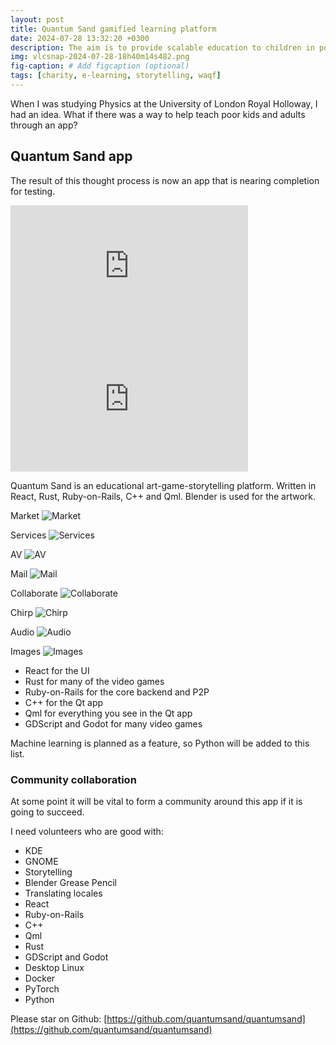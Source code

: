 ```yaml
---
layout: post
title: Quantum Sand gamified learning platform
date: 2024-07-28 13:32:20 +0300
description: The aim is to provide scalable education to children in poverty
img: vlcsnap-2024-07-28-18h40m14s482.png
fig-caption: # Add figcaption (optional)
tags: [charity, e-learning, storytelling, waqf]
---
```

When I was studying Physics at the University of London Royal Holloway, I had an idea. What if there was a way to help teach poor kids and adults through an app?

## Quantum Sand app
The result of this thought process is now an app that is nearing completion for testing.


<iframe width="380" height="213" src="https://www.youtube.com/embed/zxcAKv9q564" title="YouTube video player" frameborder="0" allow="accelerometer; autoplay; clipboard-write; encrypted-media; gyroscope; picture-in-picture" allowfullscreen></iframe>
<iframe width="380" height="213" src="https://www.youtube.com/embed/LotFMSYgq8w" title="YouTube video player" frameborder="0" allow="accelerometer; autoplay; clipboard-write; encrypted-media; gyroscope; picture-in-picture" allowfullscreen></iframe>

Quantum Sand is an educational art-game-storytelling platform. Written in React, Rust, Ruby-on-Rails, C++ and Qml. Blender is used for the artwork.

Market
![Market]({{site.baseurl}}/assets/img/Market.png)

Services
![Services]({{site.baseurl}}/assets/img/Services.png)

AV
![AV]({{site.baseurl}}/assets/img/AV.png)


Mail
![Mail]({{site.baseurl}}/assets/img/Mail.png)


Collaborate
![Collaborate]({{site.baseurl}}/assets/img/Collaborate.png)


Chirp
![Chirp]({{site.baseurl}}/assets/img/Chirp.png)


Audio
![Audio]({{site.baseurl}}/assets/img/Audio.png)


Images
![Images]({{site.baseurl}}/assets/img/Images.png)

* React for the UI
* Rust for many of the video games
* Ruby-on-Rails for the core backend and P2P
* C++ for the Qt app
* Qml for everything you see in the Qt app
* GDScript and Godot for many video games

Machine learning is planned as a feature, so Python will be added to this list.

### Community collaboration

At some point it will be vital to form a community around this app if it is going to succeed.

I need volunteers who are good with:
* KDE
* GNOME
* Storytelling
* Blender Grease Pencil
* Translating locales
* React
* Ruby-on-Rails
* C++
* Qml
* Rust
* GDScript and Godot
* Desktop Linux
* Docker
* PyTorch
* Python

Please star on Github: [https://github.com/quantumsand/quantumsand](https://github.com/quantumsand/quantumsand)

